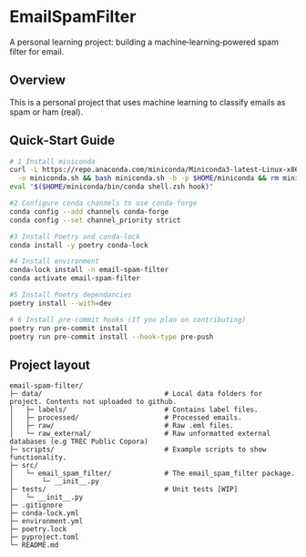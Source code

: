 # EmailSpamFilter

A personal learning project: building a machine‑learning‑powered spam filter for email.

## Overview

This is a personal project that uses machine learning to classify emails as spam or ham (real).

## Quick‑Start Guide

```bash
# 1 Install miniconda
curl -L https://repo.anaconda.com/miniconda/Miniconda3-latest-Linux-x86_64.sh \
  -o miniconda.sh && bash miniconda.sh -b -p $HOME/miniconda && rm miniconda.sh
eval "$($HOME/miniconda/bin/conda shell.zsh hook)"

#2 Configure conda channels to use conda-forge
conda config --add channels conda-forge
conda config --set channel_priority strict

#3 Install Poetry and conda-lock
conda install -y poetry conda-lock

#4 Install environment
conda-lock install -n email-spam-filter
conda activate email-spam-filter

#5 Install Poetry dependancies
poetry install --with=dev

# 6 Install pre-commit hooks (If you plan on contributing)
poetry run pre-commit install
poetry run pre-commit install --hook-type pre-push
```

## Project layout

```
email-spam-filter/
├─ data/                              # Local data folders for project. Contents not uploaded to github.
│   ├─ labels/                        # Contains label files.
│   ├─ processed/                     # Processed emails.
│   ├─ raw/                           # Raw .eml files.
│   └─ raw_external/                  # Raw unformatted external databases (e.g TREC Public Copora)
├─ scripts/                           # Example scripts to show functionality.
├─ src/
│   └─ email_spam_filter/             # The email_spam_filter package.
│       └─ __init__.py
├─ tests/                             # Unit tests [WIP]
│   └─ __init__.py
├─ .gitignore
├─ conda-lock.yml
├─ environment.yml
├─ poetry.lock
├─ pyproject.toml
└─ README.md
```

